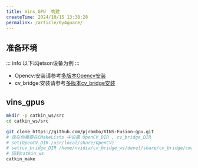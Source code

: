 ```yaml
---
title: Vins_GPU  构建
createTime: 2024/10/15 13:38:28
permalink: /article/0y4guace/
---
```



## 准备环境

::: info
以下以jetson设备为例
:::

- Opencv:安装请参考[多版本Opencv安装](opencv-install.md#编译with-cuda)
- cv_bridge:安装请参考[多版本cv_bridge安装](opencv-install.md#多版本cv-bridge)

## vins_gpus

```bash
mkdir -p catkin_ws/src
cd catkin_ws/src

git clone https://github.com/pjrambo/VINS-Fusion-gpu.git
# 现在你需要在CMakeLists 中设置 OpenCV_DIR , cv_bridge_DIR 
# set(OpenCV_DIR /usr/local/share/OpenCV)
# set(cv_bridge_DIR /home/nvidia/cv_bridge_ws/devel/share/cv_bridge/cmake)
# 回到catkin_ws
catkin_make

```


